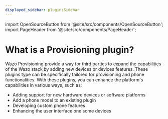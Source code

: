 ```yaml
---
displayed_sidebar: pluginsSidebar
---
```


import OpenSourceButton from '@site/src/components/OpenSourceButton';
import PageHeader from '@site/src/components/PageHeader';

<PageHeader title="Provisioning Plugin" insideContent />

# What is a Provisioning plugin?

Wazo Provisioning provide a way for third parties to expand the capabilities of the Wazo stack by adding new devices or devices features. These plugins type can be specifically tailored for provisioning and phone functionalities. With these plugins, you can enhance the platform's capabilities in various ways, such as:

- Adding support for new hardware devices or software platforms
- Add a phone model to an existing plugin
- Developing custom phone features
- Enhancing the user interface one some devices

<OpenSourceButton href="https://wazo-platform.org/uc-doc/contributors/provisioning/developing_plugins" text="Read Documentation" />


